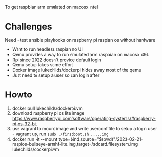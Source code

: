 To get raspbian arm emulated on macosx intel

# Challenges

Need - test ansible playbooks on raspberry pi raspian os without hardware

- Want to run headless raspian no UI
- Qemu provides a way to run emulated arm raspbian on macosx x86. 
- Rpi since 2022 doesn't provide default login
- Qemu setup takes some effort
- Docker image lukechilds/dockerpi hides away most of the qemu
- Just need to setup a user so can login after

# Howto

1. docker pull lukechilds/dockerpi:vm
2. download raspberry pi os lite image https://www.raspberrypi.com/software/operating-systems/#raspberry-pi-os-32-bit 
3. use vagrant to mount image and write userconf file to setup a login user - vagrant up, run `sudo ./firstboot.sh .....img`
4. docker run -it --mount type=bind,source="$(pwd)"/2023-02-21-raspios-bullseye-armhf-lite.img,target=/sdcard/filesystem.img  lukechilds/dockerpi:vm


